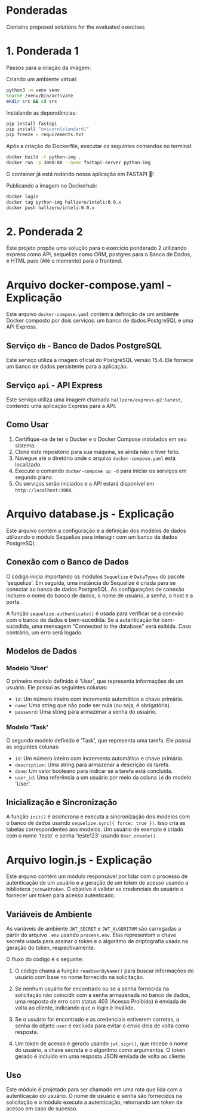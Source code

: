 # Ponderadas
Contains proposed solutions for the evaluated exercises

# 1. Ponderada 1

Passos para a criação da imagem:

Criando um ambiente virtual:

```bash
python3 -m venv venv
source /venv/bin/activate
mkdir src && cd src
```

Instalando as dependências:

```bash
pip install fastapi
pip install "uvicorn[standard]"
pip freeze > requirements.txt
```

Após a criação do Dockerfile, executar os seguintes comandos no terminal:

```bash
docker build -t python-img .
docker run -p 3000:80 --name fastapi-server python-img

```

O container já está rodando nossa aplicação em FASTAPI 🥳!

Publicando a imagem no Dockerhub:

```bash
docker login
docker tag python-img hallzero/inteli:0.0.x
docker push hallzero/inteli:0.0.x
```

# 2. Ponderada 2

Este projeto propõe uma solução para o exercício ponderado 2 utilizando express como API, sequelize como ORM, postgres para o Banco de Dados, e HTML puro (Até o momento) para o frontend.

# Arquivo docker-compose.yaml - Explicação

Este arquivo `docker-compose.yaml` contém a definição de um ambiente Docker composto por dois serviços: um banco de dados PostgreSQL e uma API Express.

## Serviço `db` - Banco de Dados PostgreSQL

Este serviço utiliza a imagem oficial do PostgreSQL versão 15.4. Ele fornece um banco de dados persistente para a aplicação.

## Serviço `api` - API Express

Este serviço utiliza uma imagem chamada `hallzero/express-p2:latest`, contendo uma aplicação Express para a API.

## Como Usar

1. Certifique-se de ter o Docker e o Docker Compose instalados em seu sistema.
2. Clone este repositório para sua máquina, se ainda não o tiver feito.
3. Navegue até o diretório onde o arquivo `docker-compose.yaml` está localizado.
4. Execute o comando `docker-compose up -d` para iniciar os serviços em segundo plano.
5. Os serviços serão iniciados e a API estará disponível em `http://localhost:3000`.

# Arquivo database.js - Explicação

Este arquivo contém a configuração e a definição dos modelos de dados utilizando o módulo Sequelize para interagir com um banco de dados PostgreSQL.

## Conexão com o Banco de Dados

O código inicia importando os módulos `Sequelize` e `DataTypes` do pacote 'sequelize'. Em seguida, uma instância do Sequelize é criada para se conectar ao banco de dados PostgreSQL. As configurações de conexão incluem o nome do banco de dados, o nome de usuário, a senha, o host e a porta.

A função `sequelize.authenticate()` é usada para verificar se a conexão com o banco de dados é bem-sucedida. Se a autenticação for bem-sucedida, uma mensagem "Connected to the database" será exibida. Caso contrário, um erro será logado.

## Modelos de Dados

### Modelo 'User'

O primeiro modelo definido é 'User', que representa informações de um usuário. Ele possui as seguintes colunas:

- `id`: Um número inteiro com incremento automático e chave primária.
- `name`: Uma string que não pode ser nula (ou seja, é obrigatória).
- `password`: Uma string para armazenar a senha do usuário.

### Modelo 'Task'

O segundo modelo definido é 'Task', que representa uma tarefa. Ele possui as seguintes colunas:

- `id`: Um número inteiro com incremento automático e chave primária.
- `description`: Uma string para armazenar a descrição da tarefa.
- `done`: Um valor booleano para indicar se a tarefa está concluída.
- `user_id`: Uma referência a um usuário por meio da coluna `id` do modelo 'User'.

## Inicialização e Sincronização

A função `init()` é assíncrona e executa a sincronização dos modelos com o banco de dados usando `sequelize.sync({ force: true })`. Isso cria as tabelas correspondentes aos modelos. Um usuário de exemplo é criado com o nome 'teste' e senha 'teste123' usando `User.create()`.

# Arquivo login.js - Explicação

Este arquivo contém um módulo responsável por lidar com o processo de autenticação de um usuário e a geração de um token de acesso usando a biblioteca `jsonwebtoken`. O objetivo é validar as credenciais do usuário e fornecer um token para acesso autenticado.

## Variáveis de Ambiente

As variáveis de ambiente `JWT_SECRET` e `JWT_ALGORITHM` são carregadas a partir do arquivo `.env` usando `process.env`. Elas representam a chave secreta usada para assinar o token e o algoritmo de criptografia usado na geração do token, respectivamente.

O fluxo do código é o seguinte:

1. O código chama a função `readUserByName()` para buscar informações do usuário com base no nome fornecido na solicitação.

2. Se nenhum usuário for encontrado ou se a senha fornecida na solicitação não coincidir com a senha armazenada no banco de dados, uma resposta de erro com status 403 (Acesso Proibido) é enviada de volta ao cliente, indicando que o login é inválido.

3. Se o usuário for encontrado e as credenciais estiverem corretas, a senha do objeto `user` é excluída para evitar o envio dela de volta como resposta.

4. Um token de acesso é gerado usando `jwt.sign()`, que recebe o nome do usuário, a chave secreta e o algoritmo como argumentos. O token gerado é incluído em uma resposta JSON enviada de volta ao cliente.

## Uso

Este módulo é projetado para ser chamado em uma rota que lida com a autenticação do usuário. O nome de usuário e senha são fornecidos na solicitação e o módulo executa a autenticação, retornando um token de acesso em caso de sucesso.

